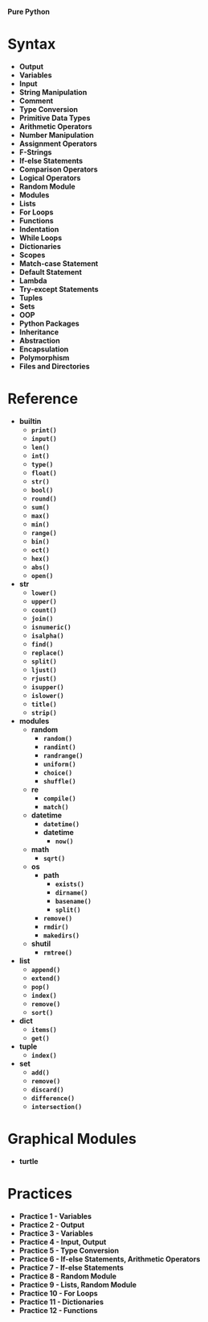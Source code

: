 **Pure Python**

# Syntax

- **Output**
- **Variables**
- **Input**
- **String Manipulation**
- **Comment**
- **Type Conversion**
- **Primitive Data Types**
- **Arithmetic Operators**
- **Number Manipulation**
- **Assignment Operators**
- **F-Strings**
- **If-else Statements**
- **Comparison Operators**
- **Logical Operators**
- **Random Module**
- **Modules**
- **Lists**
- **For Loops**
- **Functions**
- **Indentation**
- **While Loops**
- **Dictionaries**
- **Scopes**
- **Match-case Statement**
- **Default Statement**
- **Lambda**
- **Try-except Statements**
- **Tuples**
- **Sets**
- **OOP**
- **Python Packages**
- **Inheritance**
- **Abstraction**
- **Encapsulation**
- **Polymorphism**
- **Files and Directories**

# Reference

- **builtin**
  - **`print()`**
  - **`input()`**
  - **`len()`**
  - **`int()`**
  - **`type()`**
  - **`float()`**
  - **`str()`**
  - **`bool()`**
  - **`round()`**
  - **`sum()`**
  - **`max()`**
  - **`min()`**
  - **`range()`**
  - **`bin()`**
  - **`oct()`**
  - **`hex()`**
  - **`abs()`**
  - **`open()`**
- **str**
  - **`lower()`**
  - **`upper()`**
  - **`count()`**
  - **`join()`**
  - **`isnumeric()`**
  - **`isalpha()`**
  - **`find()`**
  - **`replace()`**
  - **`split()`**
  - **`ljust()`**
  - **`rjust()`**
  - **`isupper()`**
  - **`islower()`**
  - **`title()`**
  - **`strip()`**
- **modules**
  - **random**
    - **`random()`**
    - **`randint()`**
    - **`randrange()`**
    - **`uniform()`**
    - **`choice()`**
    - **`shuffle()`**
  - **re**
    - **`compile()`**
    - **`match()`**
  - **datetime**
    - **`datetime()`**
    - **datetime**
      - **`now()`**
  - **math**
    - **`sqrt()`**
  - **os**
    - **path**
      - **`exists()`**
      - **`dirname()`**
      - **`basename()`**
      - **`split()`**
    - **`remove()`**
    - **`rmdir()`**
    - **`makedirs()`**
  - **shutil**
    - **`rmtree()`**
- **list**
  - **`append()`**
  - **`extend()`**
  - **`pop()`**
  - **`index()`**
  - **`remove()`**
  - **`sort()`**
- **dict**
  - **`items()`**
  - **`get()`**
- **tuple**
  - **`index()`**
- **set**
  - **`add()`**
  - **`remove()`**
  - **`discard()`**
  - **`difference()`**
  - **`intersection()`**

# Graphical Modules

- **turtle**

# Practices

- **Practice 1 - Variables**
- **Practice 2 - Output**
- **Practice 3 - Variables**
- **Practice 4 - Input, Output**
- **Practice 5 - Type Conversion**
- **Practice 6 - If-else Statements, Arithmetic Operators**
- **Practice 7 - If-else Statements**
- **Practice 8 - Random Module**
- **Practice 9 - Lists, Random Module**
- **Practice 10 - For Loops**
- **Practice 11 - Dictionaries**
- **Practice 12 - Functions**
